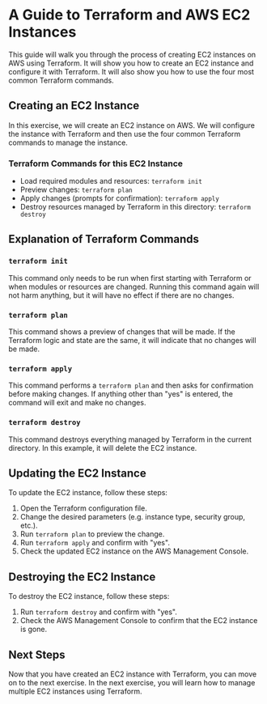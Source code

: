 # A Guide to Terraform and AWS EC2 Instances

This guide will walk you through the process of creating EC2 instances on AWS using Terraform. It will show you how to create an EC2 instance and configure it with Terraform. It will also show you how to use the four most common Terraform commands.

## Creating an EC2 Instance

In this exercise, we will create an EC2 instance on AWS. We will configure the instance with Terraform and then use the four common Terraform commands to manage the instance.

### Terraform Commands for this EC2 Instance

* Load required modules and resources: `terraform init`
* Preview changes: `terraform plan`
* Apply changes (prompts for confirmation): `terraform apply`
* Destroy resources managed by Terraform in this directory: `terraform destroy`

## Explanation of Terraform Commands

### `terraform init`

This command only needs to be run when first starting with Terraform or when modules or resources are changed. Running this command again will not harm anything, but it will have no effect if there are no changes.

### `terraform plan`

This command shows a preview of changes that will be made. If the Terraform logic and state are the same, it will indicate that no changes will be made.

### `terraform apply`

This command performs a `terraform plan` and then asks for confirmation before making changes. If anything other than "yes" is entered, the command will exit and make no changes.

### `terraform destroy`

This command destroys everything managed by Terraform in the current directory. In this example, it will delete the EC2 instance.

## Updating the EC2 Instance

To update the EC2 instance, follow these steps:

1. Open the Terraform configuration file.
2. Change the desired parameters (e.g. instance type, security group, etc.).
3. Run `terraform plan` to preview the change.
4. Run `terraform apply` and confirm with "yes".
5. Check the updated EC2 instance on the AWS Management Console.

## Destroying the EC2 Instance

To destroy the EC2 instance, follow these steps:

1. Run `terraform destroy` and confirm with "yes".
2. Check the AWS Management Console to confirm that the EC2 instance is gone.

## Next Steps

Now that you have created an EC2 instance with Terraform, you can move on to the next exercise. In the next exercise, you will learn how to manage multiple EC2 instances using Terraform.

[//]: # (End of file drills/4-create_ec2_instance/README.md)